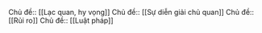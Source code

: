 Chủ đề:: [[Lạc quan, hy vọng]]
Chủ đề:: [[Sự diễn giải chủ quan]]
Chủ đề:: [[Rủi ro]]
Chủ đề:: [[Luật pháp]] 